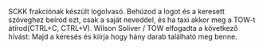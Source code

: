 SCKK frakciónak készült logolvasó. Behúzod a logot és a keresett szöveghez beírod ezt, csak a saját neveddel, és ha taxi akkor meg a TOW-t átírod(CTRL+C, CTRL+V). Wilson Soliver / TOW elfogadta a következő hívást:
Majd a keresés és kiírja hogy hány darab található meg benne.
